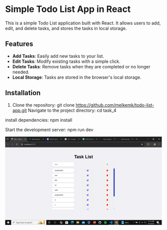 # Simple Todo List App in React

This is a simple Todo List application built with React. It allows users to add, edit, and delete tasks, and stores the tasks in local storage.

## Features

- **Add Tasks**: Easily add new tasks to your list.
- **Edit Tasks**: Modify existing tasks with a simple click.
- **Delete Tasks**: Remove tasks when they are completed or no longer needed.
- **Local Storage**: Tasks are stored in the browser's local storage.

## Installation

1. Clone the repository:
   git clone https://github.com/melkemk/todo-list-app.git
Navigate to the project directory:
cd task_4

install dependencies: 
npm install

Start the development server:
npm run dev

![App Screenshot](Screenshott.png)
